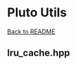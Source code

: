 # Pluto Utils
[Back to README](https://www.github.com/Stephen-ODriscoll/PlutoUtils/blob/main/README.md#documentation)

## lru_cache.hpp
